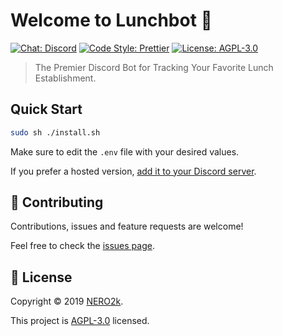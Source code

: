 # Welcome to Lunchbot 👋

[![Chat: Discord](https://img.shields.io/badge/Chat-Discord-7289DA)](https://discord.gg/tBRjGFd)
[![Code Style: Prettier](https://img.shields.io/badge/Code_Style-Prettier-ff69b4)](https://prettier.io)
[![License: AGPL-3.0](https://img.shields.io/badge/License-AGPL--3.0-yellow)](./LICENSE)

> The Premier Discord Bot for Tracking Your Favorite Lunch Establishment.

## Quick Start

```sh
sudo sh ./install.sh
```

Make sure to edit the `.env` file with your desired values.

If you prefer a hosted version, [add it to your Discord server](https://discordapp.com/oauth2/authorize?client_id=642020950853943306&scope=bot&permissions=67226688).

## 🤝 Contributing

Contributions, issues and feature requests are welcome!

Feel free to check the [issues page](https://github.com/NERO2k/lunchbot/issues).

## 📝 License

Copyright © 2019 [NERO2k](https://github.com/NERO2k).

This project is [AGPL-3.0](./LICENSE) licensed.
